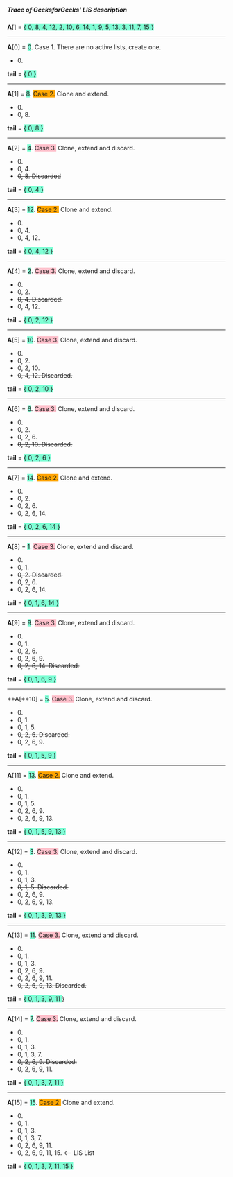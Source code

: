 ##### Trace of GeeksforGeeks' LIS description #####

**A**[] = <span style="background-color:aquamarine">{ 0, 8, 4, 12, 2, 10, 6, 14, 1, 9, 5, 13, 3, 11, 7, 15 }</span>

---
**A**[0] = <span style="background-color:aquamarine">0</span>. Case 1. There are no active lists, create one.  
* 0\.  

**tail** = <span style="background-color:aquamarine">{ 0 }</span>  

---
**A**[1] = <span style="background-color:aquamarine">8</span>. <span style="background-color:orange">Case 2.</span> Clone and extend.  
* 0\.  
* 0, 8.  

**tail** = <span style="background-color:aquamarine">{ 0, 8 }</span>  

---
**A**[2] = <span style="background-color:aquamarine">4</span>. <span style="background-color:pink">Case 3.</span> Clone, extend and discard.  
* 0\.  
* 0, 4.  
* ~~0, 8. Discarded~~  

**tail** = <span style="background-color:aquamarine">{ 0, 4 }</span>  

---
**A**[3] = <span style="background-color:aquamarine">12</span>. <span style="background-color:orange">Case 2.</span> Clone and extend.  
* 0\.  
* 0, 4.  
* 0, 4, 12.  

**tail** = <span style="background-color:aquamarine">{ 0, 4, 12 }</span>  

---
**A**[4] = <span style="background-color:aquamarine">2</span>. <span style="background-color:pink">Case 3.</span> Clone, extend and discard.  
* 0\.  
* 0, 2.  
* ~~0, 4. Discarded.~~  
* 0, 4, 12.  

**tail** = <span style="background-color:aquamarine">{ 0, 2, 12 }</span>  

---
**A**[5] = <span style="background-color:aquamarine">10</span>. <span style="background-color:pink">Case 3.</span> Clone, extend and discard.  
* 0\.  
* 0, 2.  
* 0, 2, 10.  
* ~~0, 4, 12. Discarded.~~  

**tail** = <span style="background-color:aquamarine">{ 0, 2, 10 }</span>  

---
**A**[6] = <span style="background-color:aquamarine">6</span>. <span style="background-color:pink">Case 3.</span> Clone, extend and discard.  
* 0\.  
* 0, 2.  
* 0, 2, 6.  
* ~~0, 2, 10. Discarded.~~  

**tail** = <span style="background-color:aquamarine">{ 0, 2, 6 }</span>  

---
**A**[7] = <span style="background-color:aquamarine">14</span>. <span style="background-color:orange">Case 2.</span> Clone and extend.  
* 0\.  
* 0, 2.  
* 0, 2, 6.  
* 0, 2, 6, 14.  

**tail** = <span style="background-color:aquamarine">{ 0, 2, 6, 14 }</span>  

---
**A**[8] = <span style="background-color:aquamarine">1</span>. <span style="background-color:pink">Case 3.</span> Clone, extend and discard.  
* 0\.  
* 0, 1.  
* ~~0, 2. Discarded.~~  
* 0, 2, 6.  
* 0, 2, 6, 14.  

**tail** = <span style="background-color:aquamarine">{ 0, 1, 6, 14 }</span>  

---
**A**[9] = <span style="background-color:aquamarine">9</span>. <span style="background-color:pink">Case 3.</span> Clone, extend and discard.  
* 0\.  
* 0, 1.  
* 0, 2, 6.  
* 0, 2, 6, 9.  
* ~~0, 2, 6, 14. Discarded.~~  

**tail** = <span style="background-color:aquamarine">{ 0, 1, 6, 9 }</span>  

---
**A[**10] = <span style="background-color:aquamarine">5</span>. <span style="background-color:pink">Case 3.</span> Clone, extend and discard.  
* 0\.  
* 0, 1.  
* 0, 1, 5.
* ~~0, 2, 6. Discarded.~~  
* 0, 2, 6, 9.  

**tail** = <span style="background-color:aquamarine">{ 0, 1, 5, 9 }</span>  

---
**A**[11] = <span style="background-color:aquamarine">13</span>. <span style="background-color:orange">Case 2.</span> Clone and extend.  
* 0\.  
* 0, 1.  
* 0, 1, 5.  
* 0, 2, 6, 9.  
* 0, 2, 6, 9, 13.  

**tail** = <span style="background-color:aquamarine">{ 0, 1, 5, 9, 13 }</span>  

---
**A**[12] = <span style="background-color:aquamarine">3</span>. <span style="background-color:pink">Case 3.</span> Clone, extend and discard.  
* 0\.  
* 0, 1.  
* 0, 1, 3.  
* ~~0, 1, 5. Discarded.~~  
* 0, 2, 6, 9.  
* 0, 2, 6, 9, 13.  

**tail** = <span style="background-color:aquamarine">{ 0, 1, 3, 9, 13 }</span>  

---
**A**[13] = <span style="background-color:aquamarine">11</span>. <span style="background-color:pink">Case 3.</span> Clone, extend and discard.  
* 0\.  
* 0, 1.  
* 0, 1, 3.  
* 0, 2, 6, 9.  
* 0, 2, 6, 9, 11.  
* ~~0, 2, 6, 9, 13. Discarded.~~  

**tail** = <span style="background-color:aquamarine">{ 0, 1, 3, 9, 11 </span>}  

---
**A**[14] = <span style="background-color:aquamarine">7</span>. <span style="background-color:pink">Case 3.</span> Clone, extend and discard.
* 0\.  
* 0, 1.  
* 0, 1, 3.  
* 0, 1, 3, 7.  
* ~~0, 2, 6, 9. Discarded.~~  
* 0, 2, 6, 9, 11.  

**tail** = <span style="background-color:aquamarine">{ 0, 1, 3, 7, 11 }</span>  

---
**A**[15] = <span style="background-color:aquamarine">15</span>. <span style="background-color:orange">Case 2.</span> Clone and extend.
* 0\.  
* 0, 1.  
* 0, 1, 3.  
* 0, 1, 3, 7.  
* 0, 2, 6, 9, 11.  
* 0, 2, 6, 9, 11, 15. <\-- LIS List  

**tail** = <span style="background-color:aquamarine">{ 0, 1, 3, 7, 11, 15 }</span>  

